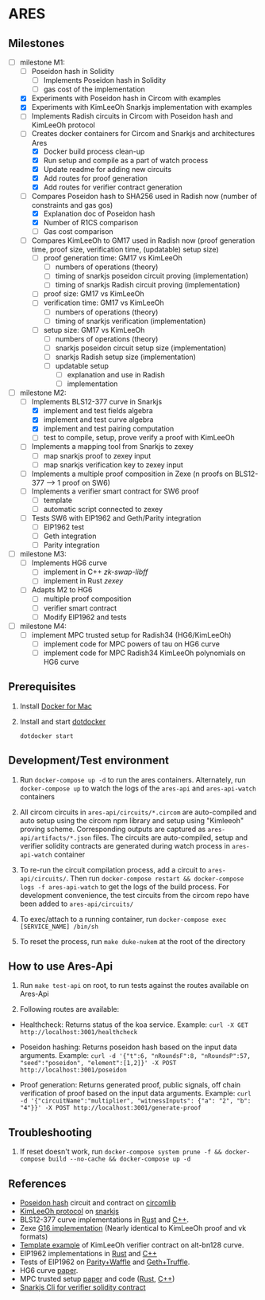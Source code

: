 # ARES

## Milestones
- [ ] milestone M1:
    - [ ] Poseidon hash in Solidity
        - [ ] Implements Poseidon hash in Solidity
        - [ ] gas cost of the implementation
    - [x] Experiments with Poseidon hash in Circom with examples
    - [x] Experiments with KimLeeOh Snarkjs implementation with examples
    - [ ] Implements Radish circuits in Circom with Poseidon hash and KimLeeOh protocol
    - [ ] Creates docker containers for Circom and Snarkjs and architectures Ares
        - [x] Docker build process clean-up
        - [x] Run setup and compile as a part of watch process
        - [x] Update readme for adding new circuits
        - [x] Add routes for proof generation
        - [x] Add routes for verifier contract generation
    - [ ] Compares Poseidon hash to SHA256 used in Radish now (number of constraints and gas gos)
        - [x] Explanation doc of Poseidon hash
        - [x] Number of R1CS comparison
        - [ ] Gas cost comparison
    - [ ] Compares KimLeeOh to GM17 used in Radish now (proof generation time, proof size, verification time, (updatable) setup size)
        - [ ] proof generation time: GM17 vs KimLeeOh
            - [ ] numbers of operations (theory)
            - [ ] timing of snarkjs poseidon circuit proving (implementation)
            - [ ] timing of snarkjs Radish circuit proving (implementation)
        - [ ] proof size: GM17 vs KimLeeOh
        - [ ] verification time: GM17 vs KimLeeOh
            - [ ] numbers of operations (theory)
            - [ ] timing of snarkjs verification (implementation)
        - [ ] setup size: GM17 vs KimLeeOh
            - [ ] numbers of operations (theory)
            - [ ] snarkjs poseidon circuit setup size (implementation)
            - [ ] snarkjs Radish setup size (implementation)
            - [ ] updatable setup
                - [ ] explanation and use in Radish
                - [ ] implementation

- [ ] milestone M2:
    - [ ] Implements BLS12-377 curve in Snarkjs
        - [x] implement and test fields algebra
        - [x] implement and test curve algebra
        - [x] implement and test pairing computation
        - [ ] test to compile, setup, prove verify a proof with KimLeeOh
    - [ ] Implements a mapping tool from Snarkjs to zexey
        - [ ] map snarkjs proof to zexey input
        - [ ] map snarkjs verification key to zexey input
    - [ ] Implements a multiple proof composition in Zexe (n proofs on BLS12-377 --> 1 proof on SW6)
    - [ ] Implements a verifier smart contract for SW6 proof
        - [ ] template
        - [ ] automatic script connected to zexey
    - [ ] Tests SW6 with EIP1962 and Geth/Parity integration
        - [ ] EIP1962 test
        - [ ] Geth integration
        - [ ] Parity integration

- [ ] milestone M3:
    - [ ] Implements HG6 curve
        - [ ] implement in C++ *zk-swap-libff*
        - [ ] implement in Rust *zexey*
    - [ ] Adapts M2 to HG6
        - [ ] multiple proof composition
        - [ ] verifier smart contract
        - [ ] Modify EIP1962 and tests

- [ ] milestone M4:
    - [ ] implement MPC trusted setup for Radish34 (HG6/KimLeeOh)
      - [ ] implement code for MPC powers of tau on HG6 curve
      - [ ] implement code for MPC Radish34 KimLeeOh polynomials on HG6 curve
## Prerequisites

1.  Install [Docker for Mac](https://www.docker.com/docker-mac)

1.  Install and start [dotdocker](https://github.com/aj-may/dotdocker)

    `dotdocker start`

## Development/Test environment

1. Run `docker-compose up -d` to run the ares containers. Alternately, run `docker-compose up` to watch the logs of the `ares-api` and `ares-api-watch` containers

1. All circom circuits in `ares-api/circuits/*.circom` are auto-compiled and auto setup using the circom npm library and setup using "Kimleeoh" proving scheme. Corresponding outputs are captured as `ares-api/artifacts/*.json` files. The circuits are auto-compiled, setup and verifier solidity contracts are generated during watch process in `ares-api-watch` container

1. To re-run the circuit compilation process, add a circuit to `ares-api/circuits/`. Then run `docker-compose restart && docker-compose logs -f ares-api-watch` to get the logs of the build process. For development convenience, the test circuits from the circom repo have been added to `ares-api/circuits/`

1. To exec/attach to a running container, run `docker-compose exec [SERVICE_NAME] /bin/sh`

1. To reset the process, run `make duke-nukem` at the root of the directory

## How to use Ares-Api

1. Run `make test-api` on root, to run tests against the routes available on Ares-Api

1. Following routes are available:

- Healthcheck: Returns status of the koa service. Example: `curl -X GET http://localhost:3001/healthcheck`

- Poseidon hashing: Returns poseidon hash based on the input data arguments. Example: `curl -d '{"t":6, "nRoundsF":8, "nRoundsP":57, "seed":"poseidon", "element":[1,2]}' -X POST http://localhost:3001/poseidon`

- Proof generation: Returns generated proof, public signals, off chain verification of proof based on the input data arguments. Example: `curl -d '{"circuitName":"multiplier", "witnessInputs": {"a": "2", "b": "4"}}' -X POST http://localhost:3001/generate-proof`

## Troubleshooting

1. If reset doesn't work, run `docker-compose system prune -f && docker-compose build --no-cache && docker-compose up -d`

## References
- [Poseidon hash](https://eprint.iacr.org/2019/458.pdf) circuit and contract on [circomlib](https://github.com/iden3/circomlib)
- [KimLeeOh protocol](https://eprint.iacr.org/2019/586.pdf) on [snarkjs](https://github.com/iden3/snarkjs/tree/master/src)
- BLS12-377 curve implementations in [Rust](https://github.com/scipr-lab/zexe/tree/master/algebra/src) and [C++](https://github.com/EYBlockchain/zk-swap-libff/tree/ey/libff/algebra/curves/bls12_377).
- Zexe [G16 implementation](https://github.com/scipr-lab/zexe/tree/master/groth16/src) (Nearly identical to KimLeeOh proof and vk formats)
- [Template example](https://github.com/iden3/snarkjs/blob/master/templates/verifier_kimleeoh.sol) of KimLeeOh verifier contract on alt-bn128 curve.
- EIP1962 implementations in [Rust](https://github.com/matter-labs/eip1962) and [C++](https://github.com/matter-labs/eip1962_cpp)
- Tests of EIP1962 on [Parity+Waffle](https://github.com/matter-labs/eip1962_lib/tree/v0.9) and [Geth+Truffle](https://github.com/matter-labs/eip1962_lib/tree/v0.9).
- HG6 curve [paper]().
- MPC trusted setup [paper](https://eprint.iacr.org/2017/1050.pdf) and code ([Rust](https://github.com/kobigurk/phase2-bn254/), [C++](https://github.com/AztecProtocol/Setup))
- [Snarkjs Cli for verifier solidity contract](https://github.com/iden3/snarkjs/blob/master/cli.js)
